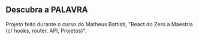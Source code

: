 ## Descubra a PALAVRA

Projeto feito durante o curso do Matheus Battisti, "React do Zero a Maestria (c/ hooks, router, API, Projetos)".